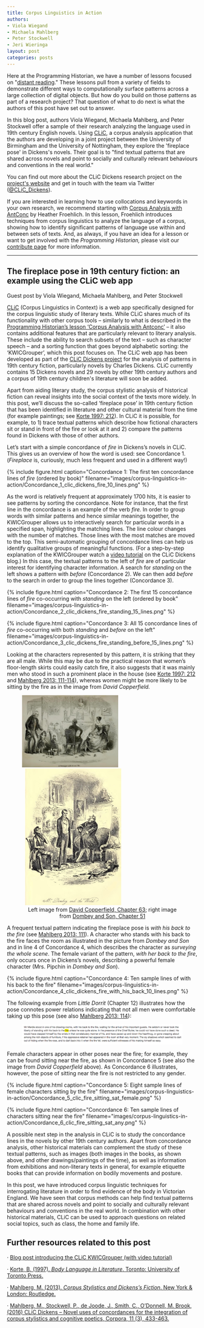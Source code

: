 ```yaml
---
title: Corpus Linguistics in Action
authors:
- Viola Wiegand
- Michaela Mahlberg
- Peter Stockwell
- Jeri Wieringa
layout: post
categories: posts
---
```


Here at the Programming Historian, we have a number of lessons focused on "[distant reading](https://programminghistorian.org/lessons/?topic=distant-reading)." These lessons pull from a variety of fields to demonstrate different ways to computationally surface patterns across a large collection of digital objects. But how do you build on those patterns as part of a research project? That question of what to do next is what the authors of this post have set out to answer. 

In this blog post, authors Viola Wiegand, Michaela Mahlberg, and Peter Stockwell offer a sample of their research analyzing the language used in 19th century English novels. Using [CLiC](http://clic.bham.ac.uk/), a corpus analysis application that the authors are developing in a joint project between the University of Birmingham and the University of Nottingham, they explore the 'fireplace pose' in Dickens's novels. Their goal is to "find textual patterns that are shared across novels and point to socially and culturally relevant behaviours and conventions in the real world." 

You can find out more about the CLiC Dickens research project on the [project's website](http://www.birmingham.ac.uk/schools/edacs/departments/englishlanguage/research/projects/clic/index.aspx) and get in touch with the team via Twitter ([@CLiC_Dickens](https://twitter.com/CLiC_Dickens/)). 

If you are interested in learning how to use collocations and keywords in your own research, we recommend starting with [Corpus Analysis with AntConc](https://programminghistorian.org/lessons/corpus-analysis-with-antconc) by Heather Froehlich. In this lesson, Froehlich introduces techniques from corpus linguistics to analyze the language of a corpus, showing how to identify significant patterns of language use within and between sets of texts. And, as always, if you have an idea for a lesson or want to get involved with the *Programming Historian,* please visit our [contribute page](https://programminghistorian.org/contribute) for more information.

---

## The fireplace pose in 19th century fiction: an example using the CLiC web app

Guest post by Viola Wiegand, Michaela Mahlberg, and Peter Stockwell

[CLiC](http://clic.bham.ac.uk) (Corpus Linguistics in Context) is a web app specifically designed for the corpus linguistic study of literary texts. While CLiC shares much of its functionality with other corpus tools – similarly to what is described in the [Programming Historian’s lesson ‘Corpus Analysis with Antconc’](http://programminghistorian.org/lessons/corpus-analysis-with-antconc) – it also contains additional features that are particularly relevant to literary analysis. These include the ability to search subsets of the text – such as character speech – and a sorting function that goes beyond alphabetic sorting: the ‘KWICGrouper’, which this post focuses on. The CLiC web app has been developed as part of the [CLiC Dickens project](http://www.birmingham.ac.uk/schools/edacs/departments/englishlanguage/research/projects/clic/index.aspx) for the analysis of patterns in 19th century fiction, particularly novels by Charles Dickens. CLiC currently contains 15 Dickens novels and 29 novels by other 19th century authors and a corpus of 19th century children's literature will soon be added.

Apart from aiding literary study, the corpus stylistic analysis of historical fiction can reveal insights into the social context of the texts more widely. In this post, we’ll discuss the so-called ‘fireplace pose’ in 19th century fiction that has been identified in literature and other cultural material from the time (for example paintings; see [Korte 1997: 212](https://books.google.co.uk/books?id=o9o4gLzrRPEC&lpg=PP1&pg=PA212#v=onepage&q&f=false)). In CLiC it is possible, for example, to 1) trace textual patterns which describe how fictional characters sit or stand in front of the fire or look at it and 2) compare the patterns found in Dickens with those of other authors.

Let’s start with a simple concordance of *fire* in Dickens’s novels in CLiC. This gives us an overview of how the word is used: see Concordance 1\. (*Fireplace* is, curiously, much less frequent and used in a different way!)

{% include figure.html caption="Concordance 1: The first ten concordance lines of <em>fire</em> (ordered by book)" filename="images/corpus-linguistics-in-action/Concordance_1_clic_dickens_fire_10_lines.png" %}

As the word is relatively frequent at approximately 1700 hits, it is easier to see patterns by sorting the concordance. Note for instance, that the first line in the concordance is an example of the verb *fire.* In order to group words with similar patterns and hence similar meanings together, the KWICGrouper allows us to interactively search for particular words in a specified span, highlighting the matching lines. The line colour changes with the number of matches. Those lines with the most matches are moved to the top. This semi-automatic grouping of concordance lines can help us identify qualitative groups of meaningful functions. (For a step-by-step explanation of the KWICGrouper watch a [video tutorial](https://blog.bham.ac.uk/clic-dickens/2017/06/22/video-introducing-the-clic-kwicgrouper-function-to-group-concordance-lines/) on the CLiC Dickens blog.) In this case, the textual patterns to the left of *fire* are of particular interest for identifying character information. A search for *standing* on the left shows a pattern with *before* (Concordance 2). We can then add *before* to the search in order to group the lines together (Concordance 3).

{% include figure.html caption="Concordance 2: The first 15 concordance lines of <em>fire</em> co-occurring with <em>standing</em> on the left (ordered by book" filename="images/corpus-linguistics-in-action/Concordance_2_clic_dickens_fire_standing_15_lines.png" %}

{% include figure.html caption="Concordance 3: All 15 concordance lines of <em>fire</em> co-occurring with both <em>standing</em> and <em>before</em> on the left" filename="images/corpus-linguistics-in-action/Concordance_3_clic_dickens_fire_standing_before_15_lines.png" %}

Looking at the characters represented by this pattern, it is striking that they are all male. While this may be due to the practical reason that women’s floor-length skirts could easily catch fire, it also suggests that it was mainly men who stood in such a prominent place in the house (see [Korte 1997: 212](https://books.google.co.uk/books?id=o9o4gLzrRPEC&lpg=PP1&pg=PA212#v=onepage&q&f=false) and [Mahlberg 2013: 111-114](https://books.google.co.uk/books?id=v98rcxoYUbYC&lpg=PP1&dq=mahlberg%20corpus%20stylistics&pg=PA111#v=onepage&q&f=false)), whereas women might be more likely to be sitting by the fire as in the image from *David Copperfield.*

<figure>
    <a href="/images/corpus-linguistics-in-action/Image_2_David_Copperfield_fireplace.jpg">
        <img src="/images/corpus-linguistics-in-action/Image_2_David_Copperfield_fireplace.jpg" width="60%" style="margin-right:2%" />
    </a>
    <a href="/images/corpus-linguistics-in-action/Image_1_mr_dombey_and_the_world.jpg">
        <img src="/images/corpus-linguistics-in-action/Image_1_mr_dombey_and_the_world.jpg"  style="margin-left:2%; max-height:360px"/>
    </a>

<figcaption style="text-align:center">
Left image from <a href="http://www.gutenberg.org/ebooks/766">David Copperfield, Chapter 63</a>; right image from <a href="http://www.gutenberg.org/ebooks/821">Dombey and Son, Chapter 51</a>
</figcaption>
</figure>

A frequent textual pattern indicating the fireplace pose is *with his back to the fire* (see [Mahlberg 2013: 111](https://books.google.co.uk/books?id=v98rcxoYUbYC&lpg=PP1&dq=mahlberg%20corpus%20stylistics&pg=PA111#v=onepage&q&f=false)). A character who stands with his back to the fire faces the room as illustrated in the picture from *Dombey and Son* and in line 4 of Concordance 4, which describes the character as *surveying the whole scene*. The female variant of the pattern, *with her back to the fire*, only occurs once in Dickens’s novels, describing a powerful female character (Mrs. Pipchin in *Dombey and Son*).

{% include figure.html caption="Concordance 4: Ten sample lines of with his back to the fire" filename="images/corpus-linguistics-in-action/Concordance_4_clic_dickens_fire_with_his_back_10_lines.png" %}

The following example from *Little Dorrit* (Chapter 12) illustrates how the pose connotes power relations indicating that not all men were comfortable taking up this pose (see also [Mahlberg 2013: 114](https://books.google.co.uk/books?id=v98rcxoYUbYC&lpg=PP1&dq=mahlberg%20corpus%20stylistics&pg=PA114#v=onepage&q&f=false)):

<figure>
    <a href="/images/corpus-linguistics-in-action/quotation.png">
        <img src="/images/corpus-linguistics-in-action/quotation.png" 
        alt="Mr Merdie stood in one of his drawing-rooms, with his back to the fire, waiting for the arrival of his important guests. He seldom or never took the liberty of standing with his back to the fire unless he was quite alone. In the presence of the Chief Butler, he could not have done such a deed. He would have clasped himself by the wrists in that constabulary manner of his, and have paced up and down the hearthrug, or gone creeping about among the rich objects of furniture, if his oppressive retainer had appeared in the room at that very moment. The sly shadows which seemed to dart out of hiding when the fire rose, and to dart back into it when the fire fell, were sufficient witness of his making himself so easy."/>
    </a>
</figure>

Female characters appear in other poses near the fire; for example, they can be found sitting near the fire, as shown in Concordance 5 (see also the image from *David Copperfield* above). As Concordance 6 illustrates, however, the pose of sitting near the fire is not restricted to any gender.

{% include figure.html caption="Concordance 5: Eight sample lines of female characters sitting by the fire" filename="images/corpus-linguistics-in-action/Concordance_5_clic_fire_sitting_sat_female.png" %}

{% include figure.html caption="Concordance 6: Ten sample lines of characters sitting near the fire" filename="images/corpus-linguistics-in-action/Concordance_6_clic_fire_sitting_sat_any.png" %}

A possible next step in the analysis in CLiC is to study the concordance lines in the novels by other 19th century authors. Apart from concordance analysis, other historical materials can complement the study of these textual patterns, such as images (both images in the books, as shown above, and other drawings/paintings of the time), as well as information from exhibitions and non-literary texts in general, for example etiquette books that can provide information on bodily movements and posture.

In this post, we have introduced corpus linguistic techniques for interrogating literature in order to find evidence of the body in Victorian England. We have seen that corpus methods can help find textual patterns that are shared across novels and point to socially and culturally relevant behaviours and conventions in the real world. In combination with other historical materials, CLiC can be used to approach questions on related social topics, such as class, the home and family life.


## Further resources related to this post

· [Blog post introducing the CLiC KWICGrouper (with video tutorial)](https://blog.bham.ac.uk/clic-dickens/2017/06/22/video-introducing-the-clic-kwicgrouper-function-to-group-concordance-lines/)

· [Korte, B. (1997). *Body Language in Literature*. Toronto: University of Toronto Press.](https://books.google.co.uk/books?id=o9o4gLzrRPEC&lpg=PP1&pg=PP1#v=onepage&q&f=false)

· [Mahlberg, M. (2013). *Corpus Stylistics and Dickens’s Fiction*. New York & London: Routledge.](https://books.google.co.uk/books?id=v98rcxoYUbYC&lpg=PP1&pg=PP1#v=onepage&q&f=false)

· [Mahlberg, M., Stockwell, P., de Joode, J., Smith, C., O’Donnell, M. Brook, (2016) CLiC Dickens – Novel uses of concordances for the integration of corpus stylistics and cognitive poetics, Corpora, 11 (3), 433-463.](http://www.euppublishing.com/doi/full/10.3366/cor.2016.0102)






